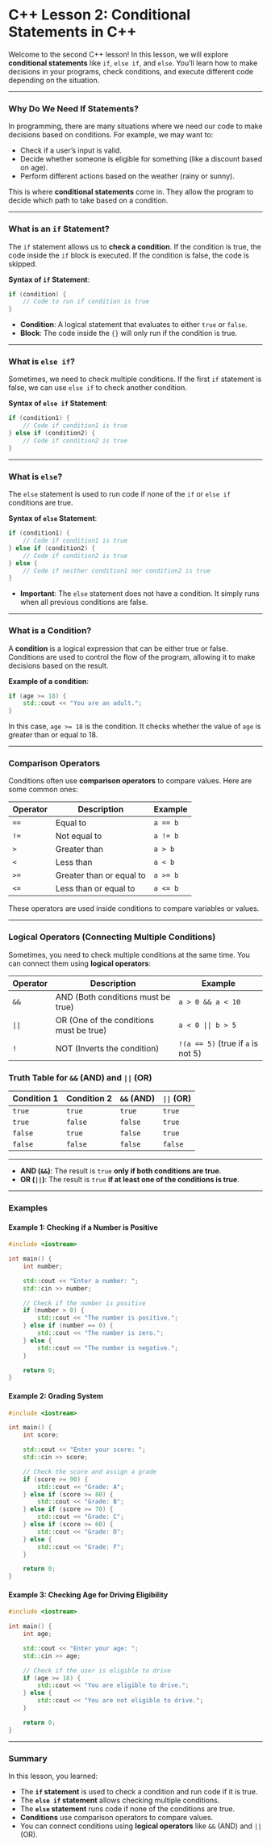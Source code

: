 # **C++ Lesson 2: Conditional Statements in C++**

Welcome to the second C++ lesson! In this lesson, we will explore **conditional statements** like `if`, `else if`, and `else`. You’ll learn how to make decisions in your programs, check conditions, and execute different code depending on the situation.

---

### **Why Do We Need If Statements?**

In programming, there are many situations where we need our code to make decisions based on conditions. For example, we may want to:

- Check if a user’s input is valid.
- Decide whether someone is eligible for something (like a discount based on age).
- Perform different actions based on the weather (rainy or sunny).

This is where **conditional statements** come in. They allow the program to decide which path to take based on a condition.

---

### **What is an `if` Statement?**

The `if` statement allows us to **check a condition**. If the condition is true, the code inside the `if` block is executed. If the condition is false, the code is skipped.

**Syntax of `if` Statement**:

```cpp
if (condition) {
    // Code to run if condition is true
}
```

- **Condition**: A logical statement that evaluates to either `true` or `false`.
- **Block**: The code inside the `{}` will only run if the condition is true.

---

### **What is `else if`?**

Sometimes, we need to check multiple conditions. If the first `if` statement is false, we can use `else if` to check another condition.

**Syntax of `else if` Statement**:

```cpp
if (condition1) {
    // Code if condition1 is true
} else if (condition2) {
    // Code if condition2 is true
}
```

---

### **What is `else`?**

The `else` statement is used to run code if none of the `if` or `else if` conditions are true.

**Syntax of `else` Statement**:

```cpp
if (condition1) {
    // Code if condition1 is true
} else if (condition2) {
    // Code if condition2 is true
} else {
    // Code if neither condition1 nor condition2 is true
}
```

- **Important**: The `else` statement does not have a condition. It simply runs when all previous conditions are false.

---

### **What is a Condition?**

A **condition** is a logical expression that can be either true or false. Conditions are used to control the flow of the program, allowing it to make decisions based on the result.

**Example of a condition**:

```cpp
if (age >= 18) {
    std::cout << "You are an adult.";
}
```

In this case, `age >= 18` is the condition. It checks whether the value of `age` is greater than or equal to 18.

---

### **Comparison Operators**

Conditions often use **comparison operators** to compare values. Here are some common ones:

| Operator | Description                  | Example          |
|----------|------------------------------|------------------|
| `==`     | Equal to                     | `a == b`         |
| `!=`     | Not equal to                 | `a != b`         |
| `>`      | Greater than                 | `a > b`          |
| `<`      | Less than                    | `a < b`          |
| `>=`     | Greater than or equal to     | `a >= b`         |
| `<=`     | Less than or equal to        | `a <= b`         |

These operators are used inside conditions to compare variables or values.

---

### **Logical Operators (Connecting Multiple Conditions)**

Sometimes, you need to check multiple conditions at the same time. You can connect them using **logical operators**:

| Operator | Description                  | Example                      |
|----------|------------------------------|------------------------------|
| `&&`     | AND (Both conditions must be true) | `a > 0 && a < 10` |
| `\|\|`     | OR (One of the conditions must be true) | `a < 0 \|\| b > 5` |
| `!`      | NOT (Inverts the condition)   | `!(a == 5)` (true if `a` is not 5) |

### **Truth Table for `&&` (AND) and `||` (OR)**

| Condition 1 | Condition 2 | `&&` (AND) | `\|\|` (OR) |
|-------------|--------------|------------|-----------|
| `true`      | `true`       | `true`     | `true`    |
| `true`      | `false`      | `false`    | `true`    |
| `false`     | `true`       | `false`    | `true`    |
| `false`     | `false`      | `false`    | `false`   |

---

- **AND (`&&`)**: The result is `true` **only if both conditions are true**.
- **OR (`||`)**: The result is `true` **if at least one of the conditions is true**.

---

### **Examples**

#### Example 1: Checking if a Number is Positive

```cpp
#include <iostream>

int main() {
    int number;

    std::cout << "Enter a number: ";
    std::cin >> number;

    // Check if the number is positive
    if (number > 0) {
        std::cout << "The number is positive.";
    } else if (number == 0) {
        std::cout << "The number is zero.";
    } else {
        std::cout << "The number is negative.";
    }

    return 0;
}
```

#### Example 2: Grading System

```cpp
#include <iostream>

int main() {
    int score;

    std::cout << "Enter your score: ";
    std::cin >> score;

    // Check the score and assign a grade
    if (score >= 90) {
        std::cout << "Grade: A";
    } else if (score >= 80) {
        std::cout << "Grade: B";
    } else if (score >= 70) {
        std::cout << "Grade: C";
    } else if (score >= 60) {
        std::cout << "Grade: D";
    } else {
        std::cout << "Grade: F";
    }

    return 0;
}
```

#### Example 3: Checking Age for Driving Eligibility

```cpp
#include <iostream>

int main() {
    int age;

    std::cout << "Enter your age: ";
    std::cin >> age;

    // Check if the user is eligible to drive
    if (age >= 18) {
        std::cout << "You are eligible to drive.";
    } else {
        std::cout << "You are not eligible to drive.";
    }

    return 0;
}
```

---

### **Summary**

In this lesson, you learned:

- The **`if` statement** is used to check a condition and run code if it is true.
- The **`else if` statement** allows checking multiple conditions.
- The **`else` statement** runs code if none of the conditions are true.
- **Conditions** use comparison operators to compare values.
- You can connect conditions using **logical operators** like `&&` (AND) and `||` (OR).
